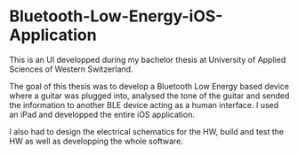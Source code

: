 # Bluetooth-Low-Energy-iOS-Application
This is an UI developped during my bachelor thesis at University of Applied Sciences of Western Switzerland.

The goal of this thesis was to develop a Bluetooth Low Energy based device where a guitar was plugged into, analysed the tone of the guitar
and sended the information to another BLE device acting as a human interface. I used an iPad and developped the entire iOS application. 

I also had to design the electrical schematics for the HW, build and test the HW as well as developping the whole software.
